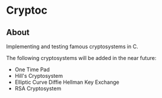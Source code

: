 # Cryptoc

## About
Implementing and testing famous cryptosystems in C.

The following cryptosystems will be added in the near future:
- One Time Pad
- Hill's Cryptosystem
- Elliptic Curve Diffie Hellman Key Exchange
- RSA Cryptosystem

